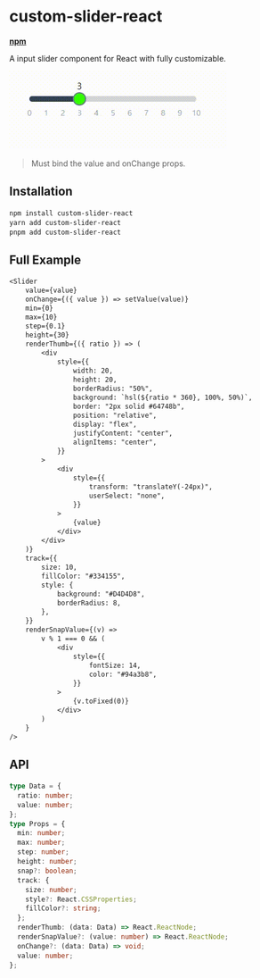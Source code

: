 # custom-slider-react

**[npm](https://www.npmjs.com/package/custom-slider-react)**

A input slider component for React with fully customizable.

![full-example.gif](docs%2Ffull-example.gif)

> Must bind the value and onChange props.

## Installation

```bash
npm install custom-slider-react
yarn add custom-slider-react
pnpm add custom-slider-react
```

## Full Example

```tsx
<Slider
    value={value}
    onChange={({ value }) => setValue(value)}
    min={0}
    max={10}
    step={0.1}
    height={30}
    renderThumb={({ ratio }) => (
        <div
            style={{
                width: 20,
                height: 20,
                borderRadius: "50%",
                background: `hsl(${ratio * 360}, 100%, 50%)`,
                border: "2px solid #64748b",
                position: "relative",
                display: "flex",
                justifyContent: "center",
                alignItems: "center",
            }}
        >
            <div
                style={{
                    transform: "translateY(-24px)",
                    userSelect: "none",
                }}
            >
                {value}
            </div>
        </div>
    )}
    track={{
        size: 10,
        fillColor: "#334155",
        style: {
            background: "#D4D4D8",
            borderRadius: 8,
        },
    }}
    renderSnapValue={(v) =>
        v % 1 === 0 && (
            <div
                style={{
                    fontSize: 14,
                    color: "#94a3b8",
                }}
            >
                {v.toFixed(0)}
            </div>
        )
    }
/>
```

## API

```ts
type Data = {
  ratio: number;
  value: number;
};
type Props = {
  min: number;
  max: number;
  step: number;
  height: number;
  snap?: boolean;
  track: {
    size: number;
    style?: React.CSSProperties;
    fillColor?: string;
  };
  renderThumb: (data: Data) => React.ReactNode;
  renderSnapValue?: (value: number) => React.ReactNode;
  onChange?: (data: Data) => void;
  value: number;
};
```
